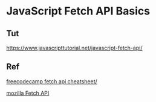 # JavaScript Fetch API Basics

## Tut
https://www.javascripttutorial.net/javascript-fetch-api/

## Ref
[freecodecamp fetch api cheatsheet/](https://www.freecodecamp.org/news/fetch-api-cheatsheet/)

[mozilla Fetch API](https://developer.mozilla.org/en-US/docs/Web/API/Fetch_API)
